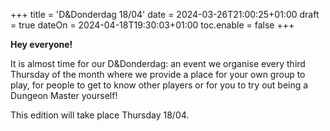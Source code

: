 +++
title = 'D&Donderdag 18/04'
date = 2024-03-26T21:00:25+01:00
draft = true
dateOn = 2024-04-18T19:30:03+01:00
toc.enable = false
+++

**Hey everyone!** 

It is almost time for our D&Donderdag: an event we organise every third Thursday of the month where we provide a place for your own group to play, for people to get to know other players or for you to try out being a Dungeon Master yourself!

This edition will take place Thursday 18/04.